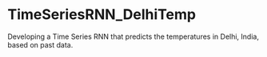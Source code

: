 # TimeSeriesRNN_DelhiTemp
Developing a Time Series RNN that predicts the temperatures in Delhi, India, based on past data.
